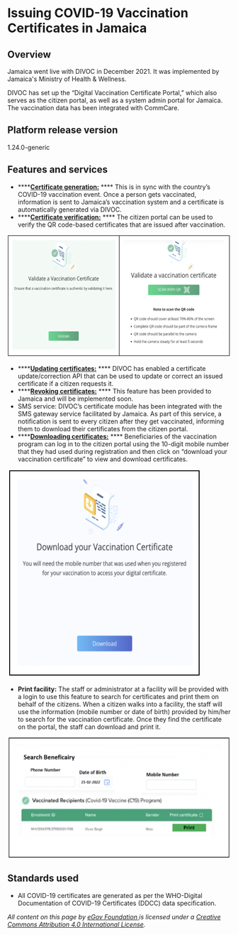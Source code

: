 # Issuing COVID-19 Vaccination Certificates in Jamaica

## Overview&#x20;

Jamaica went live with DIVOC in December 2021. It was implemented by Jamaica's Ministry of Health & Wellness.

DIVOC has set up the “Digital Vaccination Certificate Portal,” which also serves as the citizen portal, as well as a system admin portal for Jamaica. The vaccination data has been integrated with CommCare.

## Platform release version&#x20;

1.24.0-generic

## **Features and services**

* ****[**Certificate generation:**](../divocs-verifiable-certificate-features/creating-a-divoc-certificate/) **** This is in sync with the country’s COVID-19 vaccination event. Once a person gets vaccinated, information is sent to Jamaica’s vaccination system and a certificate is automatically generated via DIVOC.
* ****[**Certificate verification:**](../divocs-verifiable-certificate-features/verifying-a-divoc-certificate.md) **** The citizen portal can be used to verify the QR code-based certificates that are issued after vaccination.

![](<../.gitbook/assets/Screenshot 2022-04-04 at 2.51.40 PM.png>)

* ****[**Updating certificates:**](../divocs-verifiable-certificate-features/updating-a-divoc-certificate.md) **** DIVOC has enabled a certificate update/correction API that can be used to update or correct an issued certificate if a citizen requests it.
* ****[**Revoking certificates:**](../divocs-verifiable-certificate-features/revoking-a-divoc-certificate.md) **** This feature has been provided to Jamaica and will be implemented soon.
* SMS service: DIVOC’s certificate module has been integrated with the SMS gateway service facilitated by Jamaica. As part of this service, a notification is sent to every citizen after they get vaccinated, informing them to download their certificates from the citizen portal.
* ****[**Downloading certificates:**](../divoc-demo/citizen-portal.md#2.-for-downloading-a-certificate) **** Beneficiaries of the vaccination program can log in to the citizen portal using the 10-digit mobile number that they had used during registration and then click on “download your vaccination certificate” to view and download certificates.

![](<../.gitbook/assets/Screenshot 2022-04-04 at 2.59.42 PM.png>)

* **Print facility:** The staff or administrator at a facility will be provided with a login to use this feature to search for certificates and print them on behalf of the citizens. When a citizen walks into a facility, the staff will use the information (mobile number or date of birth) provided by him/her to search for the vaccination certificate. Once they find the certificate on the portal, the staff can download and print it.

![](<../.gitbook/assets/Screenshot 2022-04-04 at 3.01.35 PM.png>)

## Standards used&#x20;

* All COVID-19 certificates are generated as per the WHO-Digital Documentation of COVID-19 Certificates (DDCC) data specification.



_All content on this page by_ [_eGov Foundation_ ](https://egov.org.in)_is licensed under a_ [_Creative Commons Attribution 4.0 International License_](http://creativecommons.org/licenses/by/4.0/)_._
